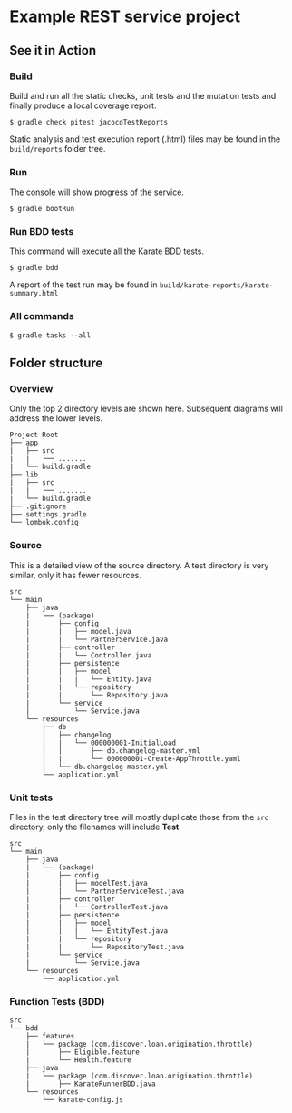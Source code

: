 # Example REST service project

## See it in Action

### Build

Build and run all the static checks, unit tests and the mutation tests and finally produce a local coverage report.

```shell
$ gradle check pitest jacocoTestReports
```

Static analysis and test execution report (.html) files may be found in the `build/reports` folder tree.

### Run

The console will show progress of the service.

```shell
$ gradle bootRun
```

### Run BDD tests

This command will execute all the Karate BDD tests.

```shell
$ gradle bdd
```

A report of the test run may be found in `build/karate-reports/karate-summary.html`

### All commands

```shell
$ gradle tasks --all
```

## Folder structure

### Overview

Only the top 2 directory levels are shown here.  Subsequent diagrams will address the lower levels.

    Project Root
    ├── app
    |   ├── src
    |   |   └── .......
    |   └── build.gradle
    ├── lib
    |   ├── src
    |   |   └── .......
    |   └── build.gradle
    ├── .gitignore
    ├── settings.gradle
    └── lombok.config

### Source

This is a detailed view of the source directory.  A test directory is very similar, only it has fewer resources.

    src
    └── main
        ├── java
        |   └── (package)
        |       ├── config
        |       |   ├── model.java
        |       |   └── PartnerService.java
        |       ├── controller
        |       |   └── Controller.java
        |       ├── persistence
        |       |   ├── model
        |       |   |   └── Entity.java
        |       |   └── repository
        |       |       └── Repository.java
        |       └── service
        |           └── Service.java
        └── resources
            ├── db
            |   ├── changelog
            |   |   └── 000000001-InitialLoad
            |   |       ├── db.changelog-master.yml
            |   |       └── 000000001-Create-AppThrottle.yaml
            |   └── db.changelog-master.yml
            └── application.yml

### Unit tests

Files in the test directory tree will mostly duplicate those from the `src` directory, only the filenames will include **Test**

    src
    └── main
        ├── java
        |   └── (package)
        |       ├── config
        |       |   ├── modelTest.java
        |       |   └── PartnerServiceTest.java
        |       ├── controller
        |       |   └── ControllerTest.java
        |       ├── persistence
        |       |   ├── model
        |       |   |   └── EntityTest.java
        |       |   └── repository
        |       |       └── RepositoryTest.java
        |       └── service
        |           └── Service.java
        └── resources
            └── application.yml

### Function Tests (BDD)

    src
    └── bdd
        ├── features
        |   └── package (com.discover.loan.origination.throttle)
        |       ├── Eligible.feature
        |       └── Health.feature
        ├── java
        |   └── package (com.discover.loan.origination.throttle)
        |       ├── KarateRunnerBDD.java
        └── resources
            └── karate-config.js

